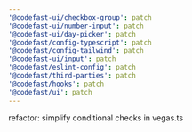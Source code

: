 ```yaml
---
'@codefast-ui/checkbox-group': patch
'@codefast-ui/number-input': patch
'@codefast-ui/day-picker': patch
'@codefast/config-typescript': patch
'@codefast/config-tailwind': patch
'@codefast-ui/input': patch
'@codefast/eslint-config': patch
'@codefast/third-parties': patch
'@codefast/hooks': patch
'@codefast/ui': patch
---
```


refactor: simplify conditional checks in vegas.ts
